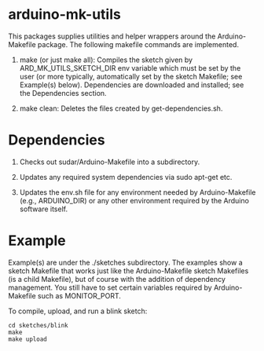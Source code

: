 arduino-mk-utils
================

This packages supplies utilities and helper wrappers around the
Arduino-Makefile package. The following makefile commands are
implemented.

1. make (or just make all): Compiles the sketch given by
   ARD_MK_UTILS_SKETCH_DIR env variable which must be set by the user
   (or more typically, automatically set by the sketch Makefile; see
   Example(s) below). Dependencies are downloaded and installed; see the
   Dependencies section.

1. make clean: Deletes the files created by get-dependencies.sh.

Dependencies
============

1. Checks out sudar/Arduino-Makefile into a subdirectory.

1. Updates any required system dependencies via sudo apt-get
   etc.

1. Updates the env.sh file for any environment needed by
   Arduino-Makefile (e.g., ARDUINO_DIR) or any other environment
   required by the Arduino software itself.

Example
=======

Example(s) are under the ./sketches subdirectory. The examples show a
sketch Makefile that works just like the Arduino-Makefile sketch
Makefiles (is a child Makefile), but of course with the addition of
dependency management.  You still have to set certain variables
required by Arduino-Makefile such as MONITOR_PORT.

To compile, upload, and run a blink sketch:

    cd sketches/blink
    make
    make upload

